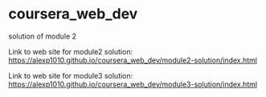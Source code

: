 # coursera_web_dev
solution of module 2

Link to web site for module2 solution:
https://alexp1010.github.io/coursera_web_dev/module2-solution/index.html

Link to web site for module3 solution:
https://alexp1010.github.io/coursera_web_dev/module3-solution/index.html
